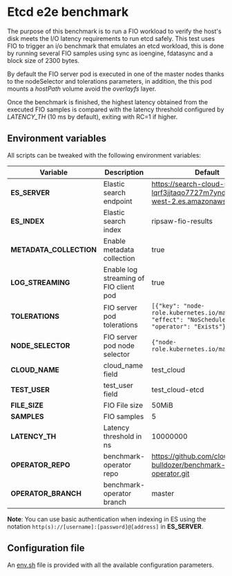 # Etcd e2e benchmark

The purpose of this benchmark is to run a FIO workload to verify the host's disk meets the I/O latency requirements to run etcd safely.
This test uses FIO to trigger an i/o benchmark that emulates an etcd workload, this is done by running several FIO samples using sync as ioengine, fdatasync and a block size of 2300 bytes.

By default the FIO server pod is executed in one of the master nodes thanks to the nodeSelector and tolerations parameters, in addition, the this pod mounts a *hostPath* volume avoid the *overlayfs* layer. 

Once the benchmark is finished, the highest latency obtained from the executed FIO samples is compared with the latency threshold configured by *LATENCY_TH* (10 ms by default), exiting with RC=1 if higher.
 
## Environment variables

All scripts can be tweaked with the following environment variables:

| Variable             | Description                         | Default |
|----------------------|-------------------------------------|---------|
| **ES_SERVER**        | Elastic search endpoint         | https://search-cloud-perf-lqrf3jjtaqo7727m7ynd2xyt4y.us-west-2.es.amazonaws.com|
| **ES_INDEX**         | Elastic search index            | ripsaw-fio-results |
| **METADATA_COLLECTION**    | Enable metadata collection | true |
| **LOG_STREAMING**    | Enable log streaming of FIO client pod | true |
| **TOLERATIONS**      | FIO server pod tolerations | `[{"key": "node-role.kubernetes.io/master", "effect": "NoSchedule", "operator": "Exists"}]` |
| **NODE_SELECTOR**    | FIO server pod node selector | `{"node-role.kubernetes.io/master": ""}` |
| **CLOUD_NAME**       | cloud_name field | test_cloud |
| **TEST_USER**        | test_user field | test_cloud-etcd |
| **FILE_SIZE**        | FIO File size | 50MiB |
| **SAMPLES**          | FIO samples | 5 |
| **LATENCY_TH**       | Latency threshold in ns | 10000000 |
| **OPERATOR_REPO**    | benchmark-operator repo   | https://github.com/cloud-bulldozer/benchmark-operator.git |
| **OPERATOR_BRANCH**  | benchmark-operator branch                     | master  |

**Note**: You can use basic authentication when indexing in ES using the notation `http(s)://[username]:[password]@[address]` in **ES_SERVER**.

## Configuration file

An [env.sh](env.sh) file is provided with all the available configuration parameters.

